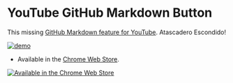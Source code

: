# YouTube GitHub Markdown Button
This missing [GitHub Markdown feature for YouTube][storepage]. Atascadero Escondido!


[![demo][screenshot]][storepage]

+ Available in the [Chrome Web Store][storepage].

[![Available in the Chrome Web Store][storelogo]][storepage]

[storepage]: https://chrome.google.com/webstore/detail/youtube-github-markdown-b/iikknlipbkecnjnfhimdolankojmailj

[storelogo]: https://cloud.githubusercontent.com/assets/7258373/6788162/ee497942-d154-11e4-934d-ef386061181d.png "Available in the Chrome Web Store"

[screenshot]: https://cloud.githubusercontent.com/assets/7258373/9428341/97b80656-495f-11e5-816a-c4c8ed43127f.png

